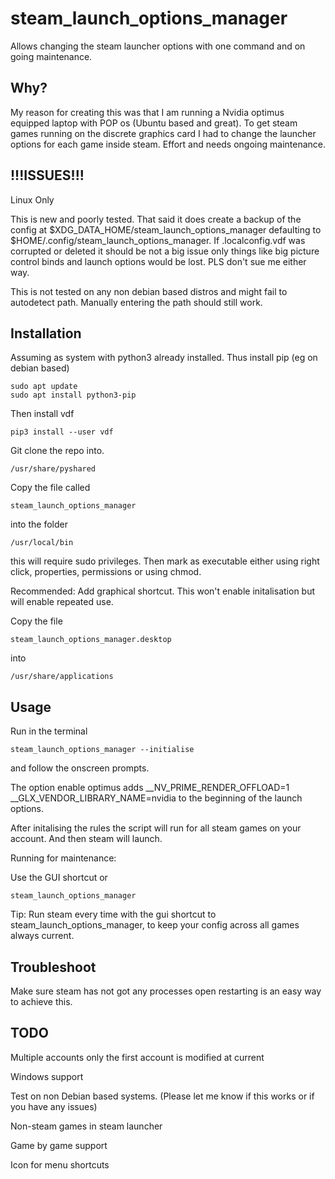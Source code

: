 # steam_launch_options_manager
Allows changing the steam launcher options with one command and on going maintenance.

## Why?
My reason for creating this was that I am running a Nvidia optimus equipped laptop with POP os (Ubuntu based and great). To get steam games running on the discrete graphics card I had to change the launcher options for each game inside steam. Effort and needs ongoing maintenance.

## !!!ISSUES!!!
Linux Only

This is new and poorly tested. That said it does create a backup of the config at $XDG_DATA_HOME/steam_launch_options_manager defaulting to $HOME/.config/steam_launch_options_manager. If .localconfig.vdf was corrupted or deleted it should be not a big issue only things like big picture control binds and launch options would be lost. PLS don't sue me either way.

This is not tested on any non debian based distros and might fail to autodetect path. Manually entering the path should still work.

## Installation
Assuming as system with python3 already installed.
Thus install pip (eg on debian based)

```
sudo apt update
sudo apt install python3-pip
```

Then install vdf

```
pip3 install --user vdf
```

Git clone the repo into.
```
/usr/share/pyshared
```

Copy the file called

```
steam_launch_options_manager
```

into the folder

```
/usr/local/bin
```

this will require sudo privileges. Then mark as executable either using right click, properties, permissions or using chmod.

Recommended:
Add graphical shortcut. This won't enable initalisation but will enable repeated use.

Copy the file


```
steam_launch_options_manager.desktop
```

into

```
/usr/share/applications
```
## Usage
Run in the terminal

```
steam_launch_options_manager --initialise
```

and follow the onscreen prompts.

The option enable optimus adds  __NV_PRIME_RENDER_OFFLOAD=1 __GLX_VENDOR_LIBRARY_NAME=nvidia to the beginning of the launch options.

After initalising the rules the script will run for all steam games on your account. And then steam will launch.

Running for maintenance:

Use the GUI shortcut or

```
steam_launch_options_manager
```

Tip: Run steam every time with the gui shortcut to steam_launch_options_manager, to keep your config across all games always current.

## Troubleshoot
Make sure steam has not got any processes open restarting is an easy way to achieve this.

## TODO
Multiple accounts only the first account is modified at current

Windows support

Test on non Debian based systems. (Please let me know if this works or if you have any issues)

Non-steam games in steam launcher

Game by game support

Icon for menu shortcuts
